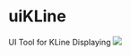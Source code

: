 # uiKLine
UI Tool for KLine Displaying
![](https://raw.githubusercontent.com/moonnejs/uiKLine/master/KLine.png)
